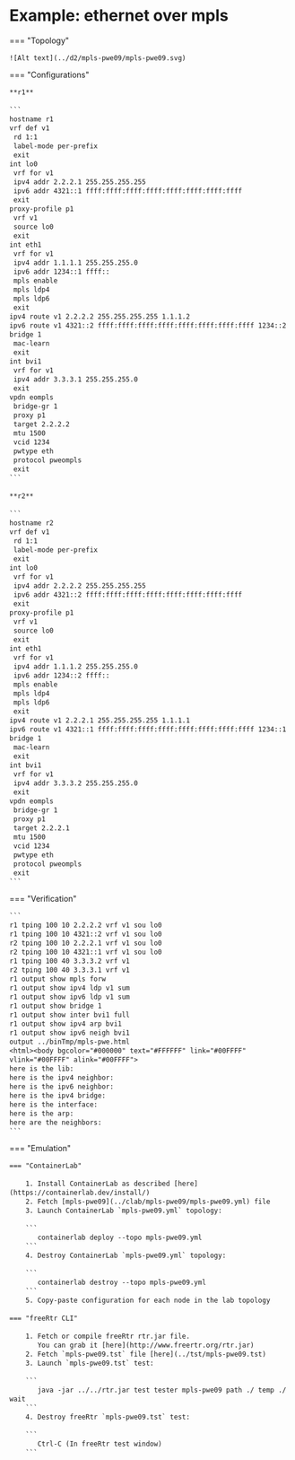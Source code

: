 # Example: ethernet over mpls

=== "Topology"

    ![Alt text](../d2/mpls-pwe09/mpls-pwe09.svg)

=== "Configurations"

    **r1**

    ```
    hostname r1
    vrf def v1
     rd 1:1
     label-mode per-prefix
     exit
    int lo0
     vrf for v1
     ipv4 addr 2.2.2.1 255.255.255.255
     ipv6 addr 4321::1 ffff:ffff:ffff:ffff:ffff:ffff:ffff:ffff
     exit
    proxy-profile p1
     vrf v1
     source lo0
     exit
    int eth1
     vrf for v1
     ipv4 addr 1.1.1.1 255.255.255.0
     ipv6 addr 1234::1 ffff::
     mpls enable
     mpls ldp4
     mpls ldp6
     exit
    ipv4 route v1 2.2.2.2 255.255.255.255 1.1.1.2
    ipv6 route v1 4321::2 ffff:ffff:ffff:ffff:ffff:ffff:ffff:ffff 1234::2
    bridge 1
     mac-learn
     exit
    int bvi1
     vrf for v1
     ipv4 addr 3.3.3.1 255.255.255.0
     exit
    vpdn eompls
     bridge-gr 1
     proxy p1
     target 2.2.2.2
     mtu 1500
     vcid 1234
     pwtype eth
     protocol pweompls
     exit
    ```

    **r2**

    ```
    hostname r2
    vrf def v1
     rd 1:1
     label-mode per-prefix
     exit
    int lo0
     vrf for v1
     ipv4 addr 2.2.2.2 255.255.255.255
     ipv6 addr 4321::2 ffff:ffff:ffff:ffff:ffff:ffff:ffff:ffff
     exit
    proxy-profile p1
     vrf v1
     source lo0
     exit
    int eth1
     vrf for v1
     ipv4 addr 1.1.1.2 255.255.255.0
     ipv6 addr 1234::2 ffff::
     mpls enable
     mpls ldp4
     mpls ldp6
     exit
    ipv4 route v1 2.2.2.1 255.255.255.255 1.1.1.1
    ipv6 route v1 4321::1 ffff:ffff:ffff:ffff:ffff:ffff:ffff:ffff 1234::1
    bridge 1
     mac-learn
     exit
    int bvi1
     vrf for v1
     ipv4 addr 3.3.3.2 255.255.255.0
     exit
    vpdn eompls
     bridge-gr 1
     proxy p1
     target 2.2.2.1
     mtu 1500
     vcid 1234
     pwtype eth
     protocol pweompls
     exit
    ```

=== "Verification"

    ```
    r1 tping 100 10 2.2.2.2 vrf v1 sou lo0
    r1 tping 100 10 4321::2 vrf v1 sou lo0
    r2 tping 100 10 2.2.2.1 vrf v1 sou lo0
    r2 tping 100 10 4321::1 vrf v1 sou lo0
    r1 tping 100 40 3.3.3.2 vrf v1
    r2 tping 100 40 3.3.3.1 vrf v1
    r1 output show mpls forw
    r1 output show ipv4 ldp v1 sum
    r1 output show ipv6 ldp v1 sum
    r1 output show bridge 1
    r1 output show inter bvi1 full
    r1 output show ipv4 arp bvi1
    r1 output show ipv6 neigh bvi1
    output ../binTmp/mpls-pwe.html
    <html><body bgcolor="#000000" text="#FFFFFF" link="#00FFFF" vlink="#00FFFF" alink="#00FFFF">
    here is the lib:
    here is the ipv4 neighbor:
    here is the ipv6 neighbor:
    here is the ipv4 bridge:
    here is the interface:
    here is the arp:
    here are the neighbors:
    ```

=== "Emulation"

    === "ContainerLab"

        1. Install ContainerLab as described [here](https://containerlab.dev/install/)  
        2. Fetch [mpls-pwe09](../clab/mpls-pwe09/mpls-pwe09.yml) file  
        3. Launch ContainerLab `mpls-pwe09.yml` topology:  

        ```
           containerlab deploy --topo mpls-pwe09.yml  
        ```
        4. Destroy ContainerLab `mpls-pwe09.yml` topology:  

        ```
           containerlab destroy --topo mpls-pwe09.yml  
        ```
        5. Copy-paste configuration for each node in the lab topology

    === "freeRtr CLI"

        1. Fetch or compile freeRtr rtr.jar file.  
           You can grab it [here](http://www.freertr.org/rtr.jar)  
        2. Fetch `mpls-pwe09.tst` file [here](../tst/mpls-pwe09.tst)  
        3. Launch `mpls-pwe09.tst` test:  

        ```
           java -jar ../../rtr.jar test tester mpls-pwe09 path ./ temp ./ wait
        ```
        4. Destroy freeRtr `mpls-pwe09.tst` test:  

        ```
           Ctrl-C (In freeRtr test window)
        ```

